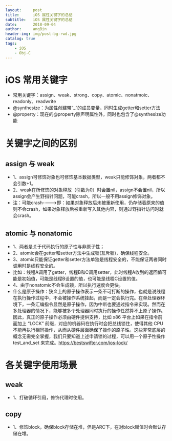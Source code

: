 ```yaml
---
layout:     post
title:      iOS 属性关键字的总结
subtitle:   iOS 属性关键字的总结
date:       2018-09-04
author:     angBin
header-img: img/post-bg-rwd.jpg
catalog: true
tags:
    - iOS
    - Obj-C
---
```



# iOS 常用关键字

- 常用关键字：assign、weak、strong、copy、atomic、nonatmoic、readonly、readwrite
- @synthesize：为属性创建带“_”的成员变量，同时生成getter和setter方法
- @property：现在的@property除声明属性外，同时也包含了@synthesize功能

# 关键字之间的区别

## assign 与 weak
- 1、assign可修饰对象也可修饰基本数据类型，weak只能修饰对象，两者都不会引数+1。
- 2、weak在所修饰的对象释放（引数为0）时会置nil，assign不会置nil，所以assign会产生野指针问题，可能crash，所以一般不用assign修饰对象。
- 注：可能crash---->即：如果对象释放后未被重新使用，仍存储着原来的值则不会crash，如果对象释放后被重新写入其他内容，则通过野指针访问时就会crash。

## atomic 与 nonatomic
- 1、两者是关于代码执行的原子性与非原子性；
- 2、atomic会在getter和setter方法中生成锁(互斥锁)，确保线程安全。
- 3、atomic只能保证getter和setter方法单独是线程安全的，不能保证两者同时调用时是线程安全的。
- 比如：线程A调用了getter，线程B和C调用setter，此时线程A收到的返回值可能是初始值，可能是线程B设置的值，也可能是线程C设置的值。
- 4、由于nonatomic不会生成锁，所以执行速度会更快。
- 什么是原子操作：狭义上的原子操作表示一条不可打断的操作，也就是说线程在执行操作过程中，不会被操作系统挂起，而是一定会执行完。在单处理器环境下，一条汇编指令显然是原子操作，因为中断也要通过指令来实现。然而在多处理器的情况下，能够被多个处理器同时执行的操作任然算不上原子操作。因此，真正的原子操作必须由硬件提供支持，比如 x86 平台上如果在指令前面加上 “LOCK” 前缀，对应的机器码在执行时会把总线锁住，使得其他 CPU 不能再执行相同操作，从而从硬件层面确保了操作的原子性。这些非常底层的概念无需完全掌握，我们只要知道上述申请锁的过程，可以用一个原子性操作 test_and_set 来完成。https://bestswifter.com/ios-lock/

# 各关键字使用场景

## weak
- 1、打破循环引用，修饰代理时使用。

## copy
- 1、修饰block，确保block存储在堆，但是ARC下，在对block赋值时会默认存储在堆。


